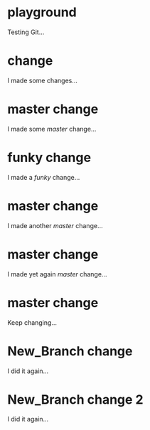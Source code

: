 # playground
Testing Git...

# change
I made some changes...

# master change
I made some *master* change...

# funky change
I made a *funky* change...

# master change
I made another *master* change...

# master change
I made yet again *master* change...

# master change
Keep changing...

# New_Branch change
I did it again...

# New_Branch change 2
I did it again...



